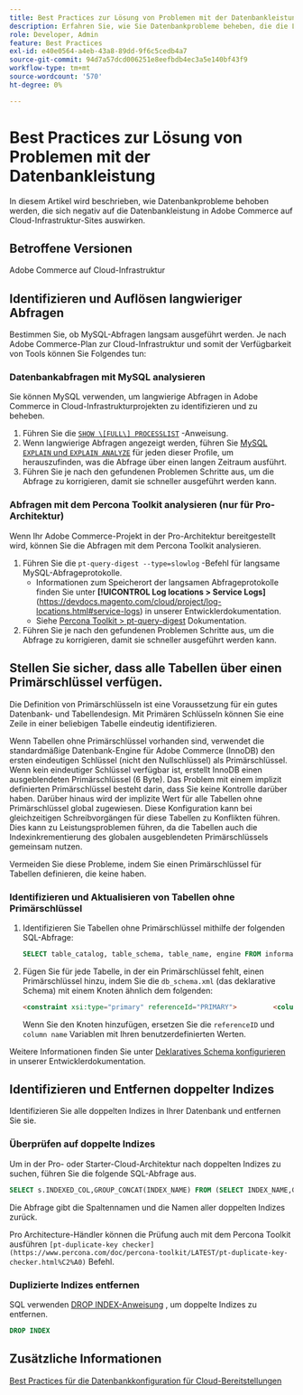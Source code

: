 ```yaml
---
title: Best Practices zur Lösung von Problemen mit der Datenbankleistung
description: Erfahren Sie, wie Sie Datenbankprobleme beheben, die die Leistung auf Adobe Commerce-Sites verlangsamen, die in der Cloud-Infrastruktur bereitgestellt werden.
role: Developer, Admin
feature: Best Practices
exl-id: e40e0564-a4eb-43a8-89dd-9f6c5cedb4a7
source-git-commit: 94d7a57dcd006251e8eefbdb4ec3a5e140bf43f9
workflow-type: tm+mt
source-wordcount: '570'
ht-degree: 0%

---
```


<!--Consider moving this topic to the Maintenance section-->

# Best Practices zur Lösung von Problemen mit der Datenbankleistung

In diesem Artikel wird beschrieben, wie Datenbankprobleme behoben werden, die sich negativ auf die Datenbankleistung in Adobe Commerce auf Cloud-Infrastruktur-Sites auswirken.

## Betroffene Versionen

Adobe Commerce auf Cloud-Infrastruktur

## Identifizieren und Auflösen langwieriger Abfragen

Bestimmen Sie, ob MySQL-Abfragen langsam ausgeführt werden. Je nach Adobe Commerce-Plan zur Cloud-Infrastruktur und somit der Verfügbarkeit von Tools können Sie Folgendes tun:

### Datenbankabfragen mit MySQL analysieren

Sie können MySQL verwenden, um langwierige Abfragen in Adobe Commerce in Cloud-Infrastrukturprojekten zu identifizieren und zu beheben.

1. Führen Sie die [`SHOW \[FULL\] PROCESSLIST`](https://dev.mysql.com/doc/refman/8.0/en/show-processlist.html) -Anweisung.
1. Wenn langwierige Abfragen angezeigt werden, führen Sie [MySQL `EXPLAIN` und `EXPLAIN ANALYZE`](https://mysqlserverteam.com/mysql-explain-analyze/) für jeden dieser Profile, um herauszufinden, was die Abfrage über einen langen Zeitraum ausführt.
1. Führen Sie je nach den gefundenen Problemen Schritte aus, um die Abfrage zu korrigieren, damit sie schneller ausgeführt werden kann.

### Abfragen mit dem Percona Toolkit analysieren (nur für Pro-Architektur)

Wenn Ihr Adobe Commerce-Projekt in der Pro-Architektur bereitgestellt wird, können Sie die Abfragen mit dem Percona Toolkit analysieren.

1. Führen Sie die `pt-query-digest --type=slowlog` -Befehl für langsame MySQL-Abfrageprotokolle.
   * Informationen zum Speicherort der langsamen Abfrageprotokolle finden Sie unter **[!UICONTROL Log locations > Service Logs]**(https://devdocs.magento.com/cloud/project/log-locations.html#service-logs) in unserer Entwicklerdokumentation.
   * Siehe [Percona Toolkit > pt-query-digest](https://www.percona.com/doc/percona-toolkit/LATEST/pt-query-digest.html#pt-query-digest) Dokumentation.
1. Führen Sie je nach den gefundenen Problemen Schritte aus, um die Abfrage zu korrigieren, damit sie schneller ausgeführt werden kann.

## Stellen Sie sicher, dass alle Tabellen über einen Primärschlüssel verfügen.

Die Definition von Primärschlüsseln ist eine Voraussetzung für ein gutes Datenbank- und Tabellendesign. Mit Primären Schlüsseln können Sie eine Zeile in einer beliebigen Tabelle eindeutig identifizieren.

Wenn Tabellen ohne Primärschlüssel vorhanden sind, verwendet die standardmäßige Datenbank-Engine für Adobe Commerce (InnoDB) den ersten eindeutigen Schlüssel (nicht den Nullschlüssel) als Primärschlüssel. Wenn kein eindeutiger Schlüssel verfügbar ist, erstellt InnoDB einen ausgeblendeten Primärschlüssel (6 Byte). Das Problem mit einem implizit definierten Primärschlüssel besteht darin, dass Sie keine Kontrolle darüber haben. Darüber hinaus wird der implizite Wert für alle Tabellen ohne Primärschlüssel global zugewiesen. Diese Konfiguration kann bei gleichzeitigen Schreibvorgängen für diese Tabellen zu Konflikten führen. Dies kann zu Leistungsproblemen führen, da die Tabellen auch die Indexinkrementierung des globalen ausgeblendeten Primärschlüssels gemeinsam nutzen.

Vermeiden Sie diese Probleme, indem Sie einen Primärschlüssel für Tabellen definieren, die keine haben.

### Identifizieren und Aktualisieren von Tabellen ohne Primärschlüssel

1. Identifizieren Sie Tabellen ohne Primärschlüssel mithilfe der folgenden SQL-Abfrage:

   ```sql
   SELECT table_catalog, table_schema, table_name, engine FROM information_schema.tables        WHERE (table_catalog, table_schema, table_name) NOT IN (SELECT table_catalog, table_schema, table_name FROM information_schema.table_constraints  WHERE constraint_type = 'PRIMARY KEY') AND table_schema NOT IN ('information_schema', 'pg_catalog');    
   ```

1. Fügen Sie für jede Tabelle, in der ein Primärschlüssel fehlt, einen Primärschlüssel hinzu, indem Sie die `db_schema.xml` (das deklarative Schema) mit einem Knoten ähnlich dem folgenden:

   ```html
   <constraint xsi:type="primary" referenceId="PRIMARY">         <column name="id_column"/>     </constraint>    
   ```

   Wenn Sie den Knoten hinzufügen, ersetzen Sie die `referenceID` und `column name` Variablen mit Ihren benutzerdefinierten Werten.

Weitere Informationen finden Sie unter [Deklaratives Schema konfigurieren](https://developer.adobe.com/commerce/php/development/components/declarative-schema/configuration/) in unserer Entwicklerdokumentation.

## Identifizieren und Entfernen doppelter Indizes

Identifizieren Sie alle doppelten Indizes in Ihrer Datenbank und entfernen Sie sie.

### Überprüfen auf doppelte Indizes

Um in der Pro- oder Starter-Cloud-Architektur nach doppelten Indizes zu suchen, führen Sie die folgende SQL-Abfrage aus.

```sql
SELECT s.INDEXED_COL,GROUP_CONCAT(INDEX_NAME) FROM (SELECT INDEX_NAME,GROUP_CONCAT(CONCAT(TABLE_NAME,'.',COLUMN_NAME) ORDER BY CONCAT(SEQ_IN_INDEX,COLUMN_NAME)) 'INDEXED_COL' FROM INFORMATION_SCHEMA.STATISTICS WHERE TABLE_SCHEMA = 'db?' GROUP BY INDEX_NAME)as s GROUP BY INDEXED_COL HAVING COUNT(1)>1
```

Die Abfrage gibt die Spaltennamen und die Namen aller doppelten Indizes zurück.

Pro Architecture-Händler können die Prüfung auch mit dem Percona Toolkit ausführen  `[pt-duplicate-key checker](https://www.percona.com/doc/percona-toolkit/LATEST/pt-duplicate-key-checker.html%C2%A0)` Befehl.

### Duplizierte Indizes entfernen

SQL verwenden [DROP INDEX-Anweisung](https://dev.mysql.com/doc/refman/8.0/en/drop-index.html) , um doppelte Indizes zu entfernen.

```SQL
DROP INDEX
```

## Zusätzliche Informationen

[Best Practices für die Datenbankkonfiguration für Cloud-Bereitstellungen](../planning/database-on-cloud.md)
